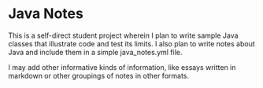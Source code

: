 # Java Notes

This is a self-direct student project wherein I plan to 
write sample Java classes that illustrate code and test its limits.
I also plan to write notes about Java and include them in a simple 
java_notes.yml file.

I may add other informative kinds of information, like essays written
in markdown or other groupings of notes in other formats.